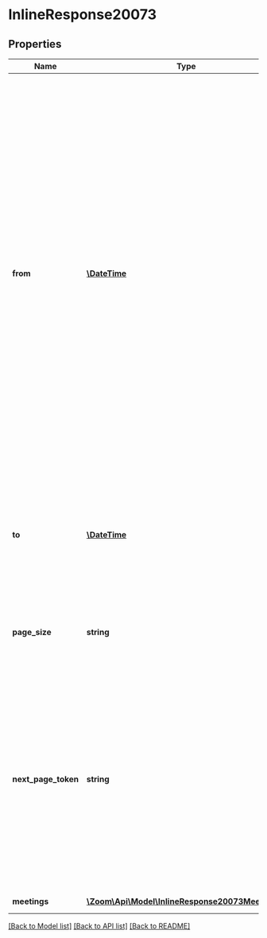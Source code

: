 # InlineResponse20073

## Properties
Name | Type | Description | Notes
------------ | ------------- | ------------- | -------------
**from** | [**\DateTime**](\DateTime.md) | The start date for the monthly range for which you would like to retrieve recordings. The maximum range can be a month. If no value is provided for this field, the default will be current date. For example, if you make the API request on June 30, 2020, without providing the “from” and “to” parameters, by default the value of &#39;from&#39; field will be “2020-06-30” and the value of the &#39;to&#39; field will be “2020-07-01”. | [optional] 
**to** | [**\DateTime**](\DateTime.md) | The end date for the monthly range for which you would like to retrieve recordings. The maximum range can be a month. | [optional] 
**page_size** | **string** | The number of records returned within a single API call. | [optional] 
**next_page_token** | **string** | The next page token is used to paginate through large result sets. A next page token will be returned whenever the set of available results exceeds the current page size. The expiration period for this token is 15 minutes. | [optional] 
**meetings** | [**\Zoom\Api\Model\InlineResponse20073Meetings[]**](InlineResponse20073Meetings.md) | Meetings Object | [optional] 

[[Back to Model list]](../README.md#documentation-for-models) [[Back to API list]](../README.md#documentation-for-api-endpoints) [[Back to README]](../README.md)


